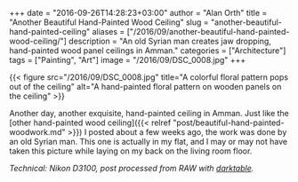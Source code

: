 +++
date = "2016-09-26T14:28:23+03:00"
author = "Alan Orth"
title = "Another Beautiful Hand-Painted Wood Ceiling"
slug = "another-beautiful-hand-painted-ceiling"
aliases = ["/2016/09/another-beautiful-hand-painted-wood-ceiling/"]
description = "An old Syrian man creates jaw dropping, hand-painted wood panel ceilings in Amman."
categories = ["Architecture"]
tags = ["Painting", "Art"]
image = "/2016/09/DSC_0008.jpg"
+++

{{< figure src="/2016/09/DSC_0008.jpg" title="A colorful floral pattern pops out of the ceiling" alt="A hand-painted floral pattern on wooden panels on the ceiling" >}}

Another day, another exquisite, hand-painted ceiling in Amman. Just like the [other hand-painted wood ceiling]({{< relref "post/beautiful-hand-painted-woodwork.md" >}}) I posted about a few weeks ago, the work was done by an old Syrian man. This one is actually in my flat, and I may or may not have taken this picture while laying on my back on the living room floor.

<!--more-->

*Technical: Nikon D3100, post processed from RAW with [darktable](https://www.darktable.org/).*
